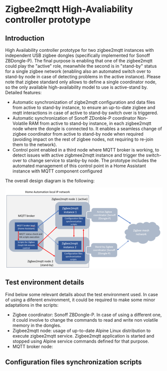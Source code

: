 # Zigbee2mqtt High-Avaliability controller prototype

## Introduction

High Availability controller prototype for two zigbee2mqtt instances with independent USB zigbee dongles (specifically implemented for Sonoff ZBDongle-P). The final purpose is enabling that one of the zigbee2mqtt could play the "active" role, meanwhile the second is in "stand-by" status for a single zigbee network (enabling also an automated switch over to stand-by node in case of detecting problems in the active instance). Please note that zigbee standard only allows to define a single coordinator node, so the only available high-availability model to use is active-stand by. Detailed features:

- Automatic synchronization of zigbe2mqtt configuration and data files from active to stand-by instance, to ensure an up-to-date zigbee and mqtt interactions in case of active to stand-by switch over is triggered.
- Automatic synchronization of Sonoff ZDonble-P coordinator Non-Volatile RAM from active to stand-by instance, in each zigbee2mqtt node where the dongle is connected to. It enables a seamless change of zigbee coordinator from active to stand-by node when required (avoiding impact on the rest of zigbee nodes, not requiring to re-join them to the network).
- Control point enabled in a third node where MQTT broker is working, to detect issues with active zigbmee2mqtt instance and trigger the switch-over to change service to stanby-by node. The prototype includes the automated management of this control point in a Home Assistant instance with MQTT component configured

The overall design diagram is the following:

<img src="./zigbee2mqtt_ha_architecture.PNG" title="zigbee2mqtt HA architecture" width=800px></img>

## Test environment details

Find below some relevant details about the test environment used. In case of using a diferent environment, it could be required to make some minor adaptations in the scripts:

- Zigbee coordinator: Sonoff ZBDongle-P. In case of using a different one, it could involve to change the commands to read and write non volatile memory in the dongles.
- Zigbee2mqtt node: usage of up-to-date Alpine Linux distribution to execute zigbee2mqtt service. Zigbee2mqtt application is started and stopped using Alpine service commands defined for that purpose.
- MQTT broker node: 

## Configuration files synchronization scripts
